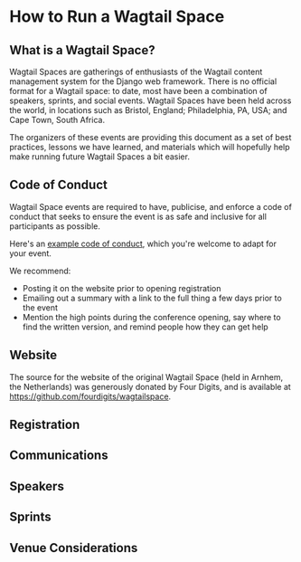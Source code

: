 # How to Run a Wagtail Space

## What is a Wagtail Space?

Wagtail Spaces are gatherings of enthusiasts of the Wagtail content management system for the Django web framework. There is no official format for a Wagtail space: to date, most have been a combination of speakers, sprints, and social events. Wagtail Spaces have been held across the world, in locations such as Bristol, England; Philadelphia, PA, USA; and Cape Town, South Africa.

The organizers of these events are providing this document as a set of best practices, lessons we have learned, and materials which will hopefully help make running future Wagtail Spaces a bit easier.

## Code of Conduct

Wagtail Space events are required to have, publicise, and enforce a code of conduct that seeks to ensure the event is as safe and inclusive for all participants as possible.

Here's an [example code of conduct](example-coc.md), which you're welcome to adapt for your event.

We recommend:
- Posting it on the website prior to opening registration
- Emailing out a summary with a link to the full thing a few days prior to the event
- Mention the high points during the conference opening, say where to find the written version, and remind people how they can get help

## Website

The source for the website of the original Wagtail Space (held in Arnhem, the Netherlands) was generously donated by Four Digits, and is available at https://github.com/fourdigits/wagtailspace.

## Registration

## Communications

## Speakers

## Sprints

## Venue Considerations

